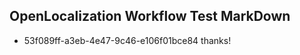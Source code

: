 ## OpenLocalization Workflow Test MarkDown
* 53f089ff-a3eb-4e47-9c46-e106f01bce84 thanks!

<!--HONumber=Jul16_HO3-->


